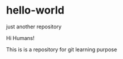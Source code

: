 # hello-world
just another repository

Hi Humans!

This is is a repository for git learning purpose
